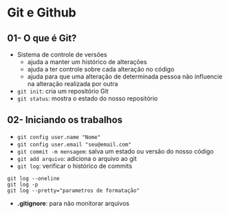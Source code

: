 # Git e Github

## 01- O que é Git?

- Sistema de controle de versões
  - ajuda a manter um histórico de alterações
  - ajuda a ter controle sobre cada alteração no código
  - ajuda para que uma alteração de determinada pessoa não influencie na alteração realizada por outra
- `git init`: cria um repositório Git
- `git status`: mostra o estado do nosso repositório 


## 02- Iniciando os trabalhos

- `git config user.name "Nome"`
- `git config user.email "seu@email.com"`
- `git commit -m mensagem`: salva um estado ou versão do nosso código
- `git add arquivo`: adiciona o arquivo ao git
- `git log`: verificar o histórico de commits

```git
git log --oneline
git log -p
git log --pretty="parametros de formatação"
```

- **.gitignore**: para não monitorar arquivos
